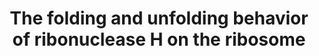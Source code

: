 ---
title: "The folding and unfolding behavior of ribonuclease H on the ribosome"
authors: "Jensen MK, **Samelson AJ**, Steward A, Clarke J, Marqusee S"
journal: 'Science Advances'
pub_date: '2018-05-30'
image: '/static/img/pub/2020_Jensen.jpg'
pmid: '32527724'
pmcid: '7450101'
---